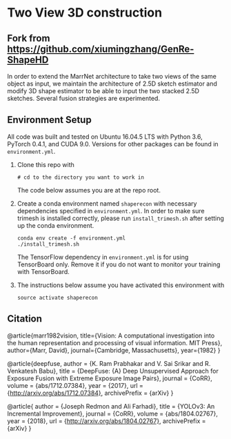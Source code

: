 # Two View 3D construction

## Fork from https://github.com/xiumingzhang/GenRe-ShapeHD
In order to extend the MarrNet architecture to take two views of the same object as input, we maintain the architecture of 2.5D sketch estimator and modify 3D shape estimator to be able to input the two stacked 2.5D sketches. Several fusion strategies are experimented.

## Environment Setup

All code was built and tested on Ubuntu 16.04.5 LTS with Python 3.6, PyTorch 0.4.1, and CUDA 9.0. Versions for other packages can be found in `environment.yml`.

1. Clone this repo with
	```
    # cd to the directory you want to work in
	```
	The code below assumes you are at the repo root.

1. Create a conda environment named `shaperecon` with necessary dependencies specified in `environment.yml`. In order to make sure trimesh is installed correctly, please run `install_trimesh.sh` after setting up the conda environment.
	```
	conda env create -f environment.yml
	./install_trimesh.sh
	```
	The TensorFlow dependency in `environment.yml` is for using TensorBoard only. Remove it if you do not want to monitor your training with TensorBoard.

1. The instructions below assume you have activated this environment with
	```
	source activate shaperecon
	```

## Citation


@article{marr1982vision,
  title={Vision: A computational investigation into the human representation and processing of visual information. MIT Press},
  author={Marr, David},
  journal={Cambridge, Massachusetts},
  year={1982}
}

@article{deepfuse,
  author    = {K. Ram Prabhakar and
               V. Sai Srikar and
               R. Venkatesh Babu},
  title     = {DeepFuse: {A} Deep Unsupervised Approach for Exposure Fusion with
               Extreme Exposure Image Pairs},
  journal   = {CoRR},
  volume    = {abs/1712.07384},
  year      = {2017},
  url       = {http://arxiv.org/abs/1712.07384},
  archivePrefix = {arXiv}
}

@article{
  author    = {Joseph Redmon and
               Ali Farhadi},
  title     = {YOLOv3: An Incremental Improvement},
  journal   = {CoRR},
  volume    = {abs/1804.02767},
  year      = {2018},
  url       = {http://arxiv.org/abs/1804.02767},
  archivePrefix = {arXiv}
}
